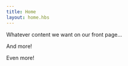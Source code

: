 ```yaml
---
title: Home
layout: home.hbs
---
```

Whatever content we want on our front page...

And more!

Even more!
